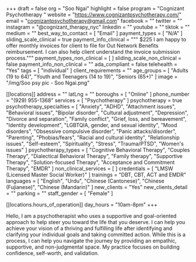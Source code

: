 +++
draft = false
org = "Soo Ngai"
highlight = false
program = "Cognizant Psychotherapy  "
website = "https://www.cognizantpsychotherapy.com/"
email = "cognizantpsychotherapy@gmail.com"
facebook = ""
twitter = ""
instagram = "@cognizant_therapy_nyc"
linkedin = ""
youtube = ""
tiktok = ""
medium = ""
best_way_to_contact = [ "Email" ]
payment_types = [ "N/A" ]
sliding_scale_clinical = true
payment_info_clinical = """
$225
I am happy to offer monthly invoices for client to file for Out Network Benefits reimbursement. I can also help client understand the invoice submission process."""
payment_types_non_clinical = [ ]
sliding_scale_non_clinical = false
payment_info_non_clinical = ""
ada_compliant = false
telehealth = "Yes"
tags = [ "individual" ]
client_requirements = ""
age_groups = [
  "Adults (19 to 64)",
  "Youth and Teenagers (14 to 19)",
  "Seniors (65+)"
]
image = "/img/Soo psy pic - Soo Ngai.png"

[[locations]]
address = ""
latLng = ""
boroughs = [ "Online" ]
phone_number = "(929) 955-1368"
services = [ "Psychotherapy" ]
psychotherapy = true
psychotherapy_specialties = [
  "Anxiety",
  "ADHD",
  "Attachment issues",
  "Behavioral issues",
  "Bipolar disorder",
  "Cultural adjustment",
  "Depression",
  "Divorce and separation",
  "Family conflict",
  "Grief, loss, and bereavement",
  "Identity development",
  "LGBTQIA, gender, and sexual identity",
  "Mood disorders",
  "Obsessive compulsive disorder",
  "Panic attacks/disorder",
  "Parenting",
  "Phobias/fears",
  "Racial and cultural identity",
  "Relationship issues",
  "Self-esteem",
  "Spirituality",
  "Stress",
  "Trauma/PTSD",
  "Women's issues"
]
psychotherapy_types = [
  "Cognitive Behavioral Therapy",
  "Couples Therapy",
  "Dialectical Behavioral Therapy",
  "Family therapy",
  "Supportive Therapy",
  "Solution-focused Therapy",
  "Acceptance and Commitment Therapy",
  "EMDR"
]
non_clinical_services = [ ]
credentials = [ "LMSW (Licensed Master Social Worker)" ]
trainings = "DBT, CBT, ACT and EMDR"
languages = [
  "English",
  "Urdu",
  "Chinese (Cantonese)",
  "Chinese (Fujianese)",
  "Chinese (Mandarin)"
]
new_clients = "Yes"
new_clients_detail = ""
parking = ""
staff_gender = [ "Female" ]

  [[locations.hours_of_operation]]
  day_hours = "10am-8pm"
+++

Hello, I am a psychotherapist who uses a supportive and goal-oriented approach to help steer you toward the life that you deserve. I can help you achieve your vision of a thriving and fulfilling life after identifying and clarifying your individual goals and taking committed action. While this is a process, I can help you navigate the journey by providing an empathic, supportive, and non-judgmental space. My practice focuses on building confidence, self-worth, and validation.
